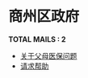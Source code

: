 # 商州区政府
__TOTAL MAILS : 2__
- [关于父母医保问题](../../category/letters/3022.md)
- [请求帮助](../../category/letters/1375.md)